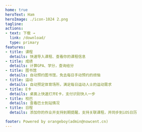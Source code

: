 ```yaml
---
home: true
heroText: Ham
heroImage: ./icon-1024 2.png
tagline:
actions:
- text: 下载 →
  link: /download/
  type: primary
features:
- title: 课程
  details: 快速导入课程、查看你的课程信息
- title: 成绩
  details: 计算GPA、学分，查询给分
- title: 图书馆
  details: 自动预约图书馆，免去每日手动预约的烦恼
- title: 运动
  details: 自动预定体育场所，满足每日运动人士的运动需求
- title: E卡
  details: 桌面上快速打开E卡，支付识别快人一步
- title: 校巴
  details: 查看巴士到站情况
- title: 日程
  details: 添加你的作业并支持到期提醒，支持关联课程，并同步到iOS日历

footer: Powered by orangeboy(admin@nowcent.cn)
---
```

